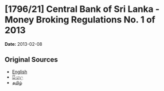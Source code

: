 # [1796/21] Central Bank of Sri Lanka - Money Broking Regulations No. 1 of 2013

**Date:** 2013-02-08

## Original Sources

- [English](https://documents.gov.lk/view/extra-gazettes/2013/2/1796-21_E.pdf)
- [සිංහල](https://documents.gov.lk/view/extra-gazettes/2013/2/1796-21_S.pdf)
- [தமிழ்](https://documents.gov.lk/view/extra-gazettes/2013/2/1796-21_T.pdf)
